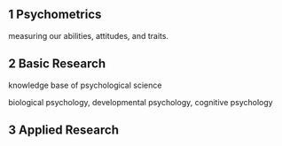 ## 1 Psychometrics
measuring our abilities, attitudes, and traits. 

## 2 Basic Research
knowledge base of psychological science

biological psychology, developmental psychology, cognitive psychology

## 3 Applied Research
